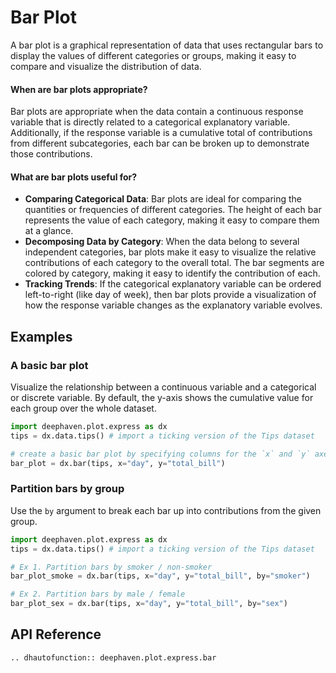 # Bar Plot

A bar plot is a graphical representation of data that uses rectangular bars to display the values of different categories or groups, making it easy to compare and visualize the distribution of data.

#### When are bar plots appropriate?

Bar plots are appropriate when the data contain a continuous response variable that is directly related to a categorical explanatory variable. Additionally, if the response variable is a cumulative total of contributions from different subcategories, each bar can be broken up to demonstrate those contributions.

#### What are bar plots useful for?

- **Comparing Categorical Data**: Bar plots are ideal for comparing the quantities or frequencies of different categories. The height of each bar represents the value of each category, making it easy to compare them at a glance.
- **Decomposing Data by Category**: When the data belong to several independent categories, bar plots make it easy to visualize the relative contributions of each category to the overall total. The bar segments are colored by category, making it easy to identify the contribution of each.
- **Tracking Trends**: If the categorical explanatory variable can be ordered left-to-right (like day of week), then bar plots provide a visualization of how the response variable changes as the explanatory variable evolves.

## Examples

### A basic bar plot

Visualize the relationship between a continuous variable and a categorical or discrete variable. By default, the y-axis shows the cumulative value for each group over the whole dataset.

```python order=bar_plot,tips
import deephaven.plot.express as dx
tips = dx.data.tips() # import a ticking version of the Tips dataset

# create a basic bar plot by specifying columns for the `x` and `y` axes
bar_plot = dx.bar(tips, x="day", y="total_bill")
```

### Partition bars by group

Use the `by` argument to break each bar up into contributions from the given group.

```python order=bar_plot_smoke,bar_plot_sex,tips
import deephaven.plot.express as dx
tips = dx.data.tips() # import a ticking version of the Tips dataset

# Ex 1. Partition bars by smoker / non-smoker
bar_plot_smoke = dx.bar(tips, x="day", y="total_bill", by="smoker")

# Ex 2. Partition bars by male / female
bar_plot_sex = dx.bar(tips, x="day", y="total_bill", by="sex")
```

## API Reference
```{eval-rst}
.. dhautofunction:: deephaven.plot.express.bar
```